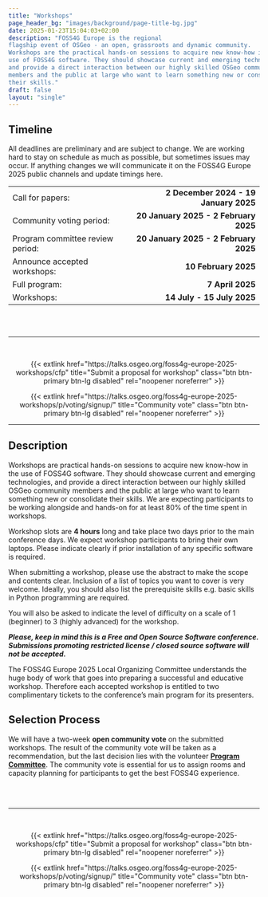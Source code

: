 ```yaml
---
title: "Workshops"
page_header_bg: "images/background/page-title-bg.jpg"
date: 2025-01-23T15:04:03+02:00
description: "FOSS4G Europe is the regional
flagship event of OSGeo - an open, grassroots and dynamic community.
Workshops are the practical hands-on sessions to acquire new know-how in the
use of FOSS4G software. They should showcase current and emerging technologies,
and provide a direct interaction between our highly skilled OSGeo community
members and the public at large who want to learn something new or consolidate
their skills."
draft: false
layout: "single"
---
```


## Timeline

All deadlines are preliminary and are subject to change. We are working hard to
stay on schedule as much as possible, but sometimes issues may occur. If
anything changes we will communicate it on the FOSS4G Europe 2025 public
channels and update timings here.

|   |   |
|:--|-------:|
| Call for papers: | **2 December 2024 - 19 January 2025** |
| Community voting period: | **20 January 2025 - 2 February 2025** |
| Program committee review period: | **20 January 2025 - 2 February 2025** |
| Announce accepted workshops: | **10 February 2025** |
| Full program: | **7 April 2025** |
| Workshops: | **14 July - 15 July 2025** |

<br>
<br>

<hr>
<br>
<div>
<center>
<p>
{{<
    extlink
    href="https://talks.osgeo.org/foss4g-europe-2025-workshops/cfp"
    title="Submit a proposal for workshop"       
    class="btn btn-primary btn-lg disabled"
    rel="noopener noreferrer"
>}}
</p>
<p>
{{<
    extlink
    href="https://talks.osgeo.org/foss4g-europe-2025-workshops/p/voting/signup/"
    title="Community vote"       
    class="btn btn-primary btn-lg disabled"
    rel="noopener noreferrer"
>}}
</p>
</center>
</div>
<hr>

## Description

Workshops are practical hands-on sessions to acquire new know-how in the use of
FOSS4G software. They should showcase current and emerging technologies, and
provide a direct interaction between our highly skilled OSGeo community members
and the public at large who want to learn something new or consolidate their
skills. We are expecting participants to be working alongside and hands-on
for at least 80% of the time spent in workshops.

Workshop slots are **4 hours** long and take place two days prior to the main
conference days. We expect workshop participants to bring their own laptops.
Please indicate clearly if prior installation of any specific software is
required.

When submitting a workshop, please use the abstract to make the scope and
contents clear. Inclusion of a list of topics you want to cover is very
welcome. Ideally, you should also list the prerequisite skills e.g. basic
skills in Python programming are required.

You will also be asked to indicate the level of difficulty on a scale of
1 (beginner) to 3 (highly advanced) for the workshop.

**_Please, keep in mind this is a Free and Open Source Software conference.
Submissions promoting restricted license / closed source software will not
be accepted._**

The FOSS4G Europe 2025 Local Organizing Committee understands the huge body
of work that goes into preparing a successful and educative workshop.
Therefore each accepted workshop is entitled to two complimentary tickets to
the conference’s main program for its presenters.

## Selection Process
We will have a two-week **open community vote** on the submitted workshops.
The result of the community vote will be taken as a recommendation, but the
last decision lies with the volunteer
[**Program Committee**](/program-committee/). The community
vote is essential for us to assign rooms and capacity planning for participants
to get the best FOSS4G experience.

<br>
<br>

<hr>
<br>
<div>
<center>
<p>
{{<
    extlink
    href="https://talks.osgeo.org/foss4g-europe-2025-workshops/cfp"
    title="Submit a proposal for workshop"       
    class="btn btn-primary btn-lg disabled"
    rel="noopener noreferrer"
>}}
</p>
<p>
{{<
    extlink
    href="https://talks.osgeo.org/foss4g-europe-2025-workshops/p/voting/signup/"
    title="Community vote"       
    class="btn btn-primary btn-lg disabled"
    rel="noopener noreferrer"
>}}
</p>
</center>
</div>

